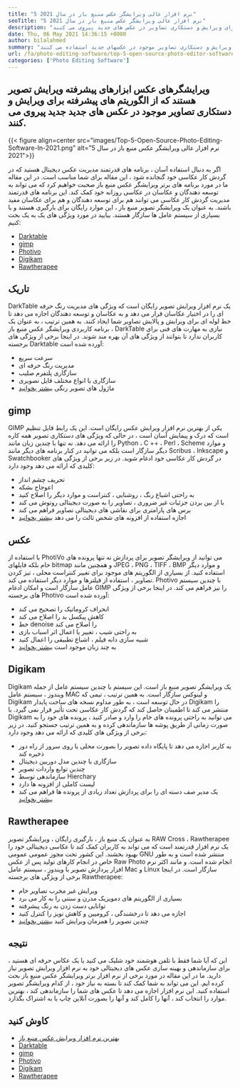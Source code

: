 ```yaml
---
title: "5 نرم افزار عالی ویرایشگر عکس منبع باز در سال 2021" 
seoTitle: "5 نرم افزار عالی ویرایشگر عکس منبع باز در سال 2021" 
description: "برنامه های ویرایشگر عکس منبع باز ابزارهای پیشرفته ویرایش تصویر هستند که از الگوریتم های پیشرفته برای ویرایش و دستکاری تصاویر در عکس های جدید پیروی می کنند." 
date: Thu, 06 May 2021 14:36:15 +0000
author: bilalahmed
summary: "ویرایشگرهای عکس ابزارهای پیشرفته ویرایش تصویر هستند که از الگوریتم های پیشرفته برای ویرایش و دستکاری تصاویر موجود در عکسهای جدید استفاده می کنند." 
url: /fa/photo-editing-software/top-5-open-source-photo-editor-software-in-2021/
categories: ['Photo Editing Software']
---
```


## ویرایشگرهای عکس ابزارهای پیشرفته ویرایش تصویر هستند که از الگوریتم های پیشرفته برای ویرایش و دستکاری تصاویر موجود در عکس های جدید جدید پیروی می کنند.

{{< figure align=center src="images/Top-5-Open-Source-Photo-Editing-Software-In-2021.png" alt="5 نرم افزار عالی ویرایشگر عکس منبع باز در سال 2021">}}

اگر به دنبال استفاده آسان ، برنامه های قدرتمند مدیریت عکس دیجیتال هستید که در گردش کار عکاسی خود گنجانده شود ، این مقاله برای شما مناسب است. در این مقاله ما در مورد برنامه های برتر ویرایشگر عکس منبع باز صحبت خواهیم کرد که می تواند به توسعه دهندگان و عکاسان در عکاسی روزانه خود کمک کند. این برنامه های قدرتمند مدیریت گردش کار عکاسی می توانند هم برای توسعه دهندگان و هم برای عکاسان مفید باشند. به عنوان یک ویرایشگر تصویر منبع باز ، این موارد رایگان برای بارگیری هستند و با بسیاری از سیستم عامل ها سازگار هستند. بیایید در مورد ویژگی های یک به یک بحث کنیم:
  * [Darktable][1]
  * [gimp][2]
  * [Photivo][3]
  * [Digikam][4]
  * [Rawtherapee][5]

## تاریک
DarkTable یک نرم افزار ویرایش تصویر رایگان است که ویژگی های مدیریت رنگ حرفه ای را در اختیار عکاسان قرار می دهد و به عکاسان و توسعه دهندگان اجازه می دهد تا خط لوله ای برای ویرایش و پالایش تصاویر شما ایجاد کنند. به همین ترتیب ، به عنوان یک برنامه کاربردی ویرایشگر عکس منبع باز ، DarkTable نیازی به مهارت های فنی برای کاربران ندارد تا بتوانند از ویژگی های آن بهره مند شوند. در اینجا برخی از ویژگی های برجسته Darktable آورده شده است:
  * سرعت سریع
  * مدیریت رنگ حرفه ای
  * سازگاری پلتفرم صلیب
  * سازگاری با انواع مختلف فایل تصویری
  * ماژول های تصویر رنگی
[بیشتر بخوانید][6]

## gimp
GIMP یکی از بهترین نرم افزار ویرایش عکس رایگان است. این یک رابط قابل تنظیم است که درک و پیمایش آسان است ، در حالی که ویژگی های دستکاری تصویر همه کاره را ارائه می دهد. نه تنها با چندین زبان مانند Python ، C ++ ، Perl ، Scheme و موارد دیگر سازگار است بلکه می توانید در کنار برنامه های دیگر مانند Scribus ، Inkscape و Swatchbooker در گردش کار عکاسی خود ادغام شوید. در زیر برخی از ویژگی های کلیدی که ارائه می دهد وجود دارد:
  * تحریف چشم انداز
  * اعوجاج بشکه
  * به راحتی اشباع رنگ ، روشنایی ، کنتراست و موارد دیگر را اصلاح کنید
  * با از بین بردن جزئیات غیر ضروری ، تصاویر را به صورت دیجیتالی روتوش می کند
  * برس های پارامتری برای نقاشی های دیجیتالی تصاویر فراهم می کند
  * اجازه استفاده از افزونه های شخص ثالث را می دهد
[بیشتر بخوانید][7]

## عکس
با استفاده از PhotiVo می توانید از ویرایشگر تصویر برای پردازش نه تنها پرونده های خام بلکه فایلهای bitmap و همچنین مانند JPEG ، PNG ، TIFF ، BMP و موارد دیگر استفاده کنید. از بسیاری از الگوریتم های موجود برای تغییر کنتراست محلی ، تیز کردن تصاویر ، استفاده از فیلترها و موارد دیگر استفاده می کند. Photivo با چندین سیستم عامل سازگار است و امکان ادغام GIMP را نیز فراهم می کند. در اینجا برخی از ویژگی های برجسته Photivo آورده شده است:
  * انحراف کروماتیک را تصحیح می کند
  * کاهش پیکسل بد را اصلاح می کند
  * خط denoise را اصلاح می کند
  * به راحتی شیب ، تغییر یا اعمال اثر اسباب بازی
  * شبیه سازی دانه فیلم ، اشباع تطبیقی ​​را اعمال کنید
  * به چند زبان موجود است
[بیشتر بخوانید][8]

## Digikam
Digikam یک ویرایشگر تصویر منبع باز است. این سیستم با چندین سیستم عامل از جمله ویندوز ، سیستم عامل MAC و لینوکس سازگار است. به همین ترتیب ، تیمی که Digikam در حال توسعه است ، به طور مداوم نسخه های ساخت پایدار Digikam را منتشر می کند تا اطمینان حاصل کند که گردش کار عکاسی تحت تأثیر قرار نمی گیرد. با Digikam می توانید به راحتی پرونده های خام را وارد و صادر کنید ، پرونده های خود را به صورت زمانی از طریق پوشه ها سازماندهی کرده و به همین ترتیب جستجو کنید. در زیر برخی از ویژگی های کلیدی که ارائه می دهد وجود دارد:
  * به کاربر اجازه می دهد تا پایگاه داده تصویر را بصورت محلی یا روی سرور از راه دور ذخیره کند
  * سازگاری با چندین مدل دوربین دیجیتال
  * چندین توابع واردات تصویر
  * سازماندهی توسط Hierchary
  * لیست کاملی از افزونه ها دارد
  * یک مدیر صف دسته ای را برای پردازش تعداد زیادی از پرونده ها فراهم می کند
[بیشتر بخوانید][9]

## Rawtherapee
به عنوان یک منبع باز ، بارگیری رایگان ، ویرایشگر تصویر RAW Cross ، Rawtherapee یک نرم افزار قدرتمند است که می تواند به کاربران کمک کند تا عکاسی دیجیتالی خود را بهبود بخشند. این کشور تحت مجوز عمومی عمومی GNU منتشر شده است و به طور خاص در انجام کارهای تولید پس از عکس Raw Photo انجام شده است. و مانند اکثر نرم افزار پردازش تصویر با ویندوز ، سیستم عامل Mac و Linux سازگار است. در اینجا برخی از ویژگی های برجسته Rawtherapee:
  * ویرایش غیر مخرب تصاویر خام
  * بسیاری از الگوریتم های دمویزیک مدرن و سنتی را به کار می برد
  * توانایی دست زدن به رنگ پیشرفته
  * اجازه می دهد تا درخشندگی ، کرومیین و کاهش نویز را کنترل کنید
  * چندین تصویر را همزمان ویرایش کنید
[بیشتر بخوانید][10]

## نتیجه
این که آیا شما فقط با تلفن هوشمند خود شلیک می کنید یا یک عکاس حرفه ای هستید ، برای سازماندهی و بهینه سازی عکس های دیجیتالی خود به نرم افزار ویرایش تصویر نیاز دارید. ما در این مقاله در مورد برخی از نرم افزار برتر ویرایشگر عکس منبع باز بحث کرده ایم. این می تواند به شما کمک کند تا بسته به نیاز خود ، از کدام ویرایشگر تصویر استفاده کنید. این نرم افزار اجازه می دهد تا عکس های شما را سازماندهی کند ، بهترین موارد را انتخاب کند ، آنها را کامل کند و آنها را بصورت آنلاین چاپ یا به اشتراک بگذارد.

## کاوش کنید
  * [بهترین نرم افزار ویرایش عکس منبع باز][11]
  * [Darktable][6]
  * [gimp][7]
  * [Photivo][8]
  * [Digikam][9]
  * [Rawtherapee][10]

  
[1]: #darktable
[2]: #gimp
[3]: #photivo
[4]: #digikam
[5]: #rawtherapee
[6]: https://products.containerize.com/photo-editing-software/darktable
[7]: https://products.containerize.com/photo-editing-software/gimp
[8]: https://products.containerize.com/photo-editing-software/photivo
[9]: https://products.containerize.com/photo-editing-software/digikam
[10]: https://products.containerize.com/photo-editing-software/rawtherapee
[11]: https://products.containerize.com/photo-editing-software
